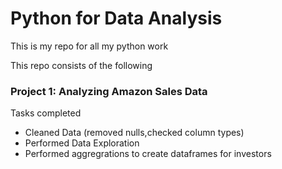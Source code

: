 # Python for Data Analysis
This is my repo for all my python work

This repo consists of the following
### Project 1: Analyzing Amazon Sales Data

Tasks completed
- Cleaned Data (removed nulls,checked column types)
- Performed Data Exploration
- Performed aggregrations to create dataframes for investors
